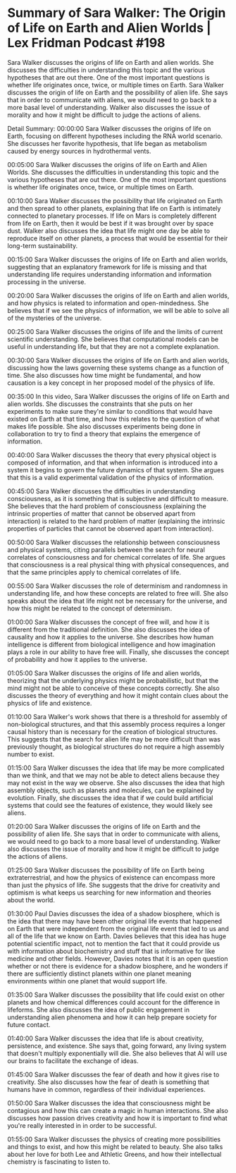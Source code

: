 # Summary of Sara Walker: The Origin of Life on Earth and Alien Worlds | Lex Fridman Podcast #198

Sara Walker discusses the origins of life on Earth and alien worlds. She discusses the difficulties in understanding this topic and the various hypotheses that are out there. One of the most important questions is whether life originates once, twice, or multiple times on Earth.
Sara Walker discusses the origin of life on Earth and the possibility of alien life. She says that in order to communicate with aliens, we would need to go back to a more basal level of understanding. Walker also discusses the issue of morality and how it might be difficult to judge the actions of aliens.

Detail Summary: 
00:00:00
Sara Walker discusses the origins of life on Earth, focusing on different hypotheses including the RNA world scenario. She discusses her favorite hypothesis, that life began as metabolism caused by energy sources in hydrothermal vents.

00:05:00
Sara Walker discusses the origins of life on Earth and Alien Worlds. She discusses the difficulties in understanding this topic and the various hypotheses that are out there. One of the most important questions is whether life originates once, twice, or multiple times on Earth.

00:10:00
Sara Walker discusses the possibility that life originated on Earth and then spread to other planets, explaining that life on Earth is intimately connected to planetary processes. If life on Mars is completely different from life on Earth, then it would be best if it was brought over by space dust. Walker also discusses the idea that life might one day be able to reproduce itself on other planets, a process that would be essential for their long-term sustainability.

00:15:00
Sara Walker discusses the origins of life on Earth and alien worlds, suggesting that an explanatory framework for life is missing and that understanding life requires understanding information and information processing in the universe.

00:20:00
Sara Walker discusses the origins of life on Earth and alien worlds, and how physics is related to information and open-mindedness. She believes that if we see the physics of information, we will be able to solve all of the mysteries of the universe.

00:25:00
Sara Walker discusses the origins of life and the limits of current scientific understanding. She believes that computational models can be useful in understanding life, but that they are not a complete explanation.

00:30:00
Sara Walker discusses the origins of life on Earth and alien worlds, discussing how the laws governing these systems change as a function of time. She also discusses how time might be fundamental, and how causation is a key concept in her proposed model of the physics of life.

00:35:00
In this video, Sara Walker discusses the origins of life on Earth and alien worlds. She discusses the constraints that she puts on her experiments to make sure they're similar to conditions that would have existed on Earth at that time, and how this relates to the question of what makes life possible. She also discusses experiments being done in collaboration to try to find a theory that explains the emergence of information.

00:40:00
Sara Walker discusses the theory that every physical object is composed of information, and that when information is introduced into a system it begins to govern the future dynamics of that system. She argues that this is a valid experimental validation of the physics of information.

00:45:00
Sara Walker discusses the difficulties in understanding consciousness, as it is something that is subjective and difficult to measure. She believes that the hard problem of consciousness (explaining the intrinsic properties of matter that cannot be observed apart from interaction) is related to the hard problem of matter (explaining the intrinsic properties of particles that cannot be observed apart from interaction).

00:50:00
Sara Walker discusses the relationship between consciousness and physical systems, citing parallels between the search for neural correlates of consciousness and for chemical correlates of life. She argues that consciousness is a real physical thing with physical consequences, and that the same principles apply to chemical correlates of life.

00:55:00
Sara Walker discusses the role of determinism and randomness in understanding life, and how these concepts are related to free will. She also speaks about the idea that life might not be necessary for the universe, and how this might be related to the concept of determinism.

01:00:00
Sara Walker discusses the concept of free will, and how it is different from the traditional definition. She also discusses the idea of causality and how it applies to the universe. She describes how human intelligence is different from biological intelligence and how imagination plays a role in our ability to have free will. Finally, she discusses the concept of probability and how it applies to the universe.

01:05:00
Sara Walker discusses the origins of life and alien worlds, theorizing that the underlying physics might be probabilistic, but that the mind might not be able to conceive of these concepts correctly. She also discusses the theory of everything and how it might contain clues about the physics of life and existence.

01:10:00
Sara Walker's work shows that there is a threshold for assembly of non-biological structures, and that this assembly process requires a longer causal history than is necessary for the creation of biological structures. This suggests that the search for alien life may be more difficult than was previously thought, as biological structures do not require a high assembly number to exist.

01:15:00
Sara Walker discusses the idea that life may be more complicated than we think, and that we may not be able to detect aliens because they may not exist in the way we observe. She also discusses the idea that high assembly objects, such as planets and molecules, can be explained by evolution. Finally, she discusses the idea that if we could build artificial systems that could see the features of existence, they would likely see aliens.

01:20:00
Sara Walker discusses the origins of life on Earth and the possibility of alien life. She says that in order to communicate with aliens, we would need to go back to a more basal level of understanding. Walker also discusses the issue of morality and how it might be difficult to judge the actions of aliens.

01:25:00
Sara Walker discusses the possibility of life on Earth being extraterrestrial, and how the physics of existence can encompass more than just the physics of life. She suggests that the drive for creativity and optimism is what keeps us searching for new information and theories about the world.

01:30:00
Paul Davies discusses the idea of a shadow biosphere, which is the idea that there may have been other original life events that happened on Earth that were independent from the original life event that led to us and all of the life that we know on Earth. Davies believes that this idea has huge potential scientific impact, not to mention the fact that it could provide us with information about biochemistry and stuff that is informative for like medicine and other fields. However, Davies notes that it is an open question whether or not there is evidence for a shadow biosphere, and he wonders if there are sufficiently distinct planets within one planet meaning environments within one planet that would support life.

01:35:00
Sara Walker discusses the possibility that life could exist on other planets and how chemical differences could account for the difference in lifeforms. She also discusses the idea of public engagement in understanding alien phenomena and how it can help prepare society for future contact.

01:40:00
Sara Walker discusses the idea that life is about creativity, persistence, and existence. She says that, going forward, any living system that doesn't multiply exponentially will die. She also believes that AI will use our brains to facilitate the exchange of ideas.

01:45:00
Sara Walker discusses the fear of death and how it gives rise to creativity. She also discusses how the fear of death is something that humans have in common, regardless of their individual experiences.

01:50:00
Sara Walker discusses the idea that consciousness might be contagious and how this can create a magic in human interactions. She also discusses how passion drives creativity and how it is important to find what you're really interested in in order to be successful.

01:55:00
Sara Walker discusses the physics of creating more possibilities and things to exist, and how this might be related to beauty. She also talks about her love for both Lee and Athletic Greens, and how their intellectual chemistry is fascinating to listen to.

